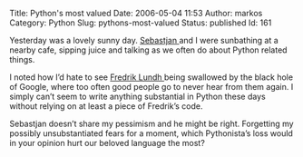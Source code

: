 Title: Python's most valued
Date: 2006-05-04 11:53
Author: markos
Category: Python
Slug: pythons-most-valued
Status: published
Id: 161

<div>
 <p>
  Yesterday was a lovely sunny day.
  <a href="http://www.trepca.si/blog/">
   Sebastjan
  </a>
  and I were sunbathing at a nearby cafe, sipping juice and talking as we often do about Python related things.
 </p>
 <p>
  I noted how I’d hate to see
  <a href="http://www.effbot.org/">
   Fredrik Lundh
  </a>
  being swallowed by the black hole of Google, where too often good people go to never hear from them again. I simply can’t seem to write anything substantial in Python these days without relying on at least a piece of Fredrik’s code.
 </p>
 <p>
  Sebastjan doesn’t share my pessimism and he might be right. Forgetting my possibly unsubstantiated fears for a moment, which Pythonista’s loss would in your opinion hurt our beloved language the most?
 </p>
</div>
